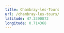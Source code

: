 ```yaml
---
title: Chambray-lès-Tours
url: /chambray-les-tours/
latitude: 47.3390872
longitude: 0.714368
---
```

